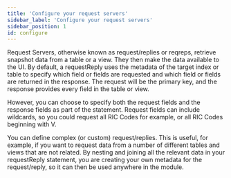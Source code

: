 ```yaml
---
title: 'Configure your request servers'
sidebar_label: 'Configure your request servers'
sidebar_position: 1
id: configure
---
```


Request Servers, otherwise known as request/replies or reqreps, retrieve snapshot data from a table or a view. They then make the data available to the UI. By default, a requestReply uses the metadata of the target index or table to specify which field or fields are requested and which field or fields are returned in the response. The request will be the primary key, and the response provides every field in the table or view.

However, you can choose to specify both the request fields and the response fields as part of the statement. Request fields can include wildcards, so you could request all RIC Codes for example, or all RIC Codes beginning with V.

You can define complex (or custom) request/replies. This is useful, for example, if you want to request data from a number of different tables and views that are not related. By nesting and joining all the relevant data in your requestReply statement, you are creating your own metadata for the request/reply, so it can then be used anywhere in the module.